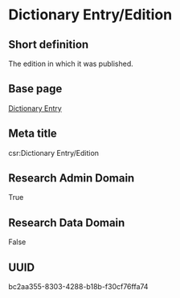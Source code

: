# Dictionary Entry/Edition
## Short definition
The edition in which it was published.
## Base page
[Dictionary Entry](https://github.com/EuroCRIS/CASRAI-Dictionairies/blob/main/Objects/Dictionary%20Entry.md)
## Meta title
csr:Dictionary Entry/Edition
## Research Admin Domain
True
## Research Data Domain
False
## UUID
bc2aa355-8303-4288-b18b-f30cf76ffa74
